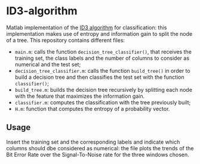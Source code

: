 # ID3-algorithm
Matlab implementation of the <a href="https://en.wikipedia.org/wiki/ID3_algorithm">ID3 algorithm</a> for classification: this implementation makes use of entropy and information gain to split the node of a tree. 
This repository contains different files:
- `main.m`: calls the function `decision_tree_classifier()`, that receives the training set, the class labels and the number of columns to consider as numerical and the test set;
- `decision_tree_classifier.m`: calls the function `build_tree()` in order to build a decision tree and then classifies the test set with the function `classifier()`;
- `build_tree.m`: builds the decision tree recursively by splitting each node with the feature that maximizes the information gain. 
- `classifier.m`: computes the classification with the tree previously built;
- `H.m`: function that computes the entropy of a probability vector.

## Usage

Insert the training set and the corresponding labels and indicate which columns should dbe considered as numerical: the file plots the trends of the Bit Error Rate over the Signal-To-Noise rate for the three windows chosen.

